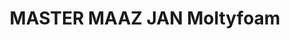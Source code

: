 ---
title: "MASTER MAAZ JAN Moltyfoam"
url: /karachi/master-maaz-jan-moltyfoam-75120-sector-36-c-landhi-town/
shop: Betten
---